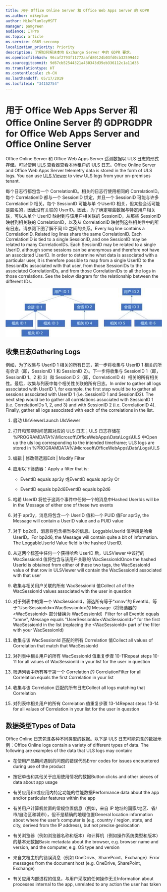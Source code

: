 ```yaml
---
title: 用于 Office Online Server 和 Office Web Apps Server 的 GDPR
ms.author: mikeplum
author: MikePlumleyMSFT
manager: pamgreen
audience: ITPro
ms.topic: article
ms.service: O365-seccomp
localization_priority: Priority
description: 了解如何解决本地 Exchange Server 中的 GDPR 要求。
ms.openlocfilehash: 96caf2793f11772aafd80124b03fd0cb32599442
ms.sourcegitcommit: 9d67cb52544321a430343d39eb336112c1a11d35
ms.translationtype: HT
ms.contentlocale: zh-CN
ms.lasthandoff: 05/17/2019
ms.locfileid: "34152754"
---
```

# <a name="gdpr-for-office-web-apps-server-and-office-online-server"></a><span data-ttu-id="432cd-103">用于 Office Web Apps Server 和 Office Online Server 的 GDPR</span><span class="sxs-lookup"><span data-stu-id="432cd-103">GDPR for Office Web Apps Server and Office Online Server</span></span>

<span data-ttu-id="432cd-p101">Office Online Server 和 Office Web Apps Server 遥测数据以 ULS 日志的形式存储。可以使用 [ULS 查看器](https://www.microsoft.com/en-us/download/details.aspx?id=44020)查看本地租户的 ULS 日志。</span><span class="sxs-lookup"><span data-stu-id="432cd-p101">Office Online Server and Office Web Apps Server telemetry data is stored in the form of ULS logs. You can use [ULS Viewer](https://www.microsoft.com/en-us/download/details.aspx?id=44020) to view ULS logs from your on-premises tenant.</span></span>

<span data-ttu-id="432cd-p102">每个日志行都包含一个 CorrelationID。相关的日志行使用相同的 CorrelationID。每个 CorrelationID 都与一个 SessionID 绑定，并且一个 SessionID 可能与许多 CorrelationID 相关。每个 SessionID 可能与单 个UserID 相关，但某些会话可能是匿名的，因此没有关联的 UserID。因此，为了确定哪些数据与特定用户相关联，可以从单个 UserID 映射到与该用户相关联的 SessionID，从那些 SessionID 映射到相关联的 CorrelationID，以及从 CorrelationID 映射到这些相关性中的所有日志。请参阅下图了解不同 ID 之间的关系。</span><span class="sxs-lookup"><span data-stu-id="432cd-p102">Every log line contains a CorrelationID. Related log lines share the same CorrelationID. Each CorrelationID is tied to a single SessionID, and one SessionID may be related to many CorrelationIDs. Each SessionID may be related to a single UserID, although some sessions can be anonymous and therefore not have an associated UserID. In order to determine what data is associated with a particular user, it is therefore possible to map from a single UserID to the SessionIDs associated with that user, from those SessionIDs to the associated CorrelationIDs, and from those CorrelationIDs to all the logs in those correlations. See the below diagram for the relationship between the different IDs.</span></span>

![](media/gdpr-for-office-online-server-image1.jpg)

## <a name="gathering-logs"></a><span data-ttu-id="432cd-112">收集日志</span><span class="sxs-lookup"><span data-stu-id="432cd-112">Gathering Logs</span></span>

<span data-ttu-id="432cd-p103">例如，为了收集与 UserID 1 相关的所有日志，第一步将收集与 UserID 1 相关的所有会话（即，SessionID 1 和 SessionID 2）。下一步将收集与 SessionID 1（即，SessionID 1、2 和 3）和 SessionID 2（即，CorrelationID 4）相关的所有相关性。最后，收集与列表中每个相关性关联的所有日志。</span><span class="sxs-lookup"><span data-stu-id="432cd-p103">In order to gather all logs associated with UserID 1, for example, the first step would be to gather all sessions associated with UserID 1 (i.e. SessionID 1 and SessionID2). The next step would be to gather all correlations associated with SessionID 1 (i.e. CorrelationIDs 1, 2, and 3) and with SessionID 2 (i.e. CorrelationID 4). Finally, gather all logs associated with each of the correlations in the list.</span></span>

1.  <span data-ttu-id="432cd-116">启动 UlsViewer</span><span class="sxs-lookup"><span data-stu-id="432cd-116">Launch UlsViewer</span></span>

2.  <span data-ttu-id="432cd-117">打开和预期时间范围对应的 ULS 日志；ULS 日志存储在 %PROGRAMDATA%\\Microsoft\\OfficeWebApps\\Data\\Logs\\ULS 中</span><span class="sxs-lookup"><span data-stu-id="432cd-117">Open up the uls log corresponding to the intended timeframe; ULS logs are stored in %PROGRAMDATA%\\Microsoft\\OfficeWebApps\\Data\\Logs\\ULS</span></span>

3.  <span data-ttu-id="432cd-118">编辑 | 修改筛选器</span><span class="sxs-lookup"><span data-stu-id="432cd-118">Edit | Modify Filter</span></span>

4.  <span data-ttu-id="432cd-119">应用以下筛选器：</span><span class="sxs-lookup"><span data-stu-id="432cd-119">Apply a filter that is:</span></span>

    -   <span data-ttu-id="432cd-120">EventID equals apr3y 或</span><span class="sxs-lookup"><span data-stu-id="432cd-120">EventID equals apr3y Or</span></span>

    -   <span data-ttu-id="432cd-121">EventID equals bp2d6</span><span class="sxs-lookup"><span data-stu-id="432cd-121">EventID equals bp2d6</span></span>

5.  <span data-ttu-id="432cd-122">哈希 UserID 将位于这两个事件中任何一个的消息中</span><span class="sxs-lookup"><span data-stu-id="432cd-122">Hashed UserIds will be in the Message of either one of these two events</span></span>

6.  <span data-ttu-id="432cd-123">对于 apr3y，消息将包含一个 UserID 值和一个 PUID 值</span><span class="sxs-lookup"><span data-stu-id="432cd-123">For apr3y, the Message will contain a UserID value and a PUID value</span></span>

7.  <span data-ttu-id="432cd-p104">对于 bp2d6，消息将包含相当多的信息。LoggableUserId 值字段是哈希 UserID。</span><span class="sxs-lookup"><span data-stu-id="432cd-p104">For bp2d6, the Message will contain quite a bit of information. The LoggableUserId Value field is the hashed UserID.</span></span>

8.  <span data-ttu-id="432cd-126">从这两个标签中任何一个获得哈希 UserID 后，ULSViewer 中该行的 WacSessionId 值将包含与该用户关联的 WacSessionId</span><span class="sxs-lookup"><span data-stu-id="432cd-126">Once the hashed UserId is obtained from either of these two tags, the WacSessionId value of that row in ULSViewer will contain the WacSessionId associated with that user</span></span>

9.  <span data-ttu-id="432cd-127">收集与相关用户关联的所有 WacSessionId 值</span><span class="sxs-lookup"><span data-stu-id="432cd-127">Collect all of the WacSessionId values associated with the user in question</span></span>

10. <span data-ttu-id="432cd-128">对于列表中的第一个 WacSessionId，筛选所有等于“xmnv”的 EventId、等于“UserSessionId=\<WacSessionId\>的 Message（将筛选器的 \<WacSessionId\> 部分替换为 WacSessionId）</span><span class="sxs-lookup"><span data-stu-id="432cd-128">Filter for all EventId equals "xmnv", Message equals "UserSessionId=\<WacSessionId\>" for the first WacSessionId in the list (replacing the \<WacSessionId\> part of the filter with your WacSessionId)</span></span>

11. <span data-ttu-id="432cd-129">收集与该 WacSessionId 匹配的所有 Correlation 值</span><span class="sxs-lookup"><span data-stu-id="432cd-129">Collect all values of Correlation that match that WacSessionId</span></span>

12. <span data-ttu-id="432cd-130">对列表中相关用户的所有 WacSessionId 值重复步骤 10-11</span><span class="sxs-lookup"><span data-stu-id="432cd-130">Repeat steps 10-11 for all values of WacSessionId in your list for the user in question</span></span>

13. <span data-ttu-id="432cd-131">筛选列表中所有等于第一个 Correlation 的 Correlation</span><span class="sxs-lookup"><span data-stu-id="432cd-131">Filter for all Correlation equals the first Correlation in your list</span></span>

14. <span data-ttu-id="432cd-132">收集与该 Correlation 匹配的所有日志</span><span class="sxs-lookup"><span data-stu-id="432cd-132">Collect all logs matching that Correlation</span></span>

15. <span data-ttu-id="432cd-133">对列表中相关用户的所有 Correlation 值重复步骤 13-14</span><span class="sxs-lookup"><span data-stu-id="432cd-133">Repeat steps 13-14 for all values of Correlation in your list for the user in question</span></span>

## <a name="types-of-data"></a><span data-ttu-id="432cd-134">数据类型</span><span class="sxs-lookup"><span data-stu-id="432cd-134">Types of Data</span></span>

<span data-ttu-id="432cd-p105">Office Online 日志包含各种不同类型的数据。以下是 ULS 日志可能包含的数据示例：</span><span class="sxs-lookup"><span data-stu-id="432cd-p105">Office Online logs contain a variety of different types of data. The following are examples of the data that ULS logs may contain:</span></span>

-   <span data-ttu-id="432cd-137">在使用产品期间遇到的问题的错误代码</span><span class="sxs-lookup"><span data-stu-id="432cd-137">Error codes for issues encountered during use of the product</span></span>

-   <span data-ttu-id="432cd-138">按钮单击和其他关于应用使用情况的数据</span><span class="sxs-lookup"><span data-stu-id="432cd-138">Button clicks and other pieces of data about app usage</span></span>

-   <span data-ttu-id="432cd-139">有关应用和/或应用内特定功能的性能数据</span><span class="sxs-lookup"><span data-stu-id="432cd-139">Performance data about the app and/or particular features within the app</span></span>

-   <span data-ttu-id="432cd-140">有关用户计算机位置的常规位置信息（例如，来自 IP 地址的国家/地区、省/市/自治区和城市），但不是精确的地理位置</span><span class="sxs-lookup"><span data-stu-id="432cd-140">General location information about where the user’s computer is (e.g. country / region, state, and city, derived from the IP address), but not precise geolocation</span></span>

-   <span data-ttu-id="432cd-141">有关浏览器（例如浏览器名称和版本）和计算机（例如操作系统类型和版本）的基本元数据</span><span class="sxs-lookup"><span data-stu-id="432cd-141">Basic metadata about the browser, e.g. browser name and version, and the computer, e.g. OS type and version</span></span>

-   <span data-ttu-id="432cd-142">来自文档主机的错误消息（例如 OneDrive、SharePoint、Exchange）</span><span class="sxs-lookup"><span data-stu-id="432cd-142">Error messages from the document host (e.g. OneDrive, SharePoint, Exchange)</span></span>

-   <span data-ttu-id="432cd-143">有关应用内部进程的信息，与用户采取的任何操作无关</span><span class="sxs-lookup"><span data-stu-id="432cd-143">Information about processes internal to the app, unrelated to any action the user has taken</span></span>

